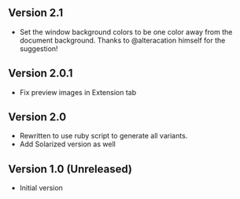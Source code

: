 ## Version 2.1

* Set the window background colors to be one color away from the document background. Thanks to @alteracation himself for the suggestion!

## Version 2.0.1

* Fix preview images in Extension tab

## Version 2.0

* Rewritten to use ruby script to generate all variants.
* Add Solarized version as well

## Version 1.0 (Unreleased)

* Initial version
